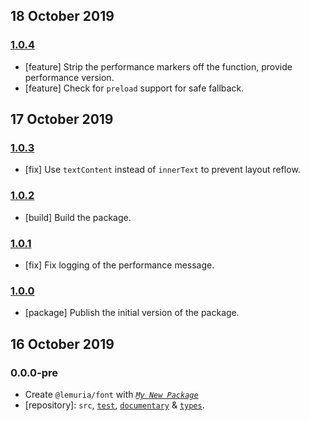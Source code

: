 ## 18 October 2019

### [1.0.4](https://github.com/kumarikandam/font/compare/v1.0.3...v1.0.4)

- [feature] Strip the performance markers off the function, provide performance version.
- [feature] Check for `preload` support for safe fallback.

## 17 October 2019

### [1.0.3](https://github.com/kumarikandam/font/compare/v1.0.2...v1.0.3)

- [fix] Use `textContent` instead of `innerText` to prevent layout reflow.

### [1.0.2](https://github.com/kumarikandam/font/compare/v1.0.1...v1.0.2)

- [build] Build the package.

### [1.0.1](https://github.com/kumarikandam/font/compare/v1.0.0...v1.0.1)

- [fix] Fix logging of the performance message.

### [1.0.0](https://github.com/kumarikandam/font/compare/v0.0.0-pre...v1.0.0)

- [package] Publish the initial version of the package.

## 16 October 2019

### 0.0.0-pre

- Create `@lemuria/font` with _[`My New Package`](https://mnpjs.org)_
- [repository]: `src`, [`test`](https://contexttesting.com), [`documentary`](https://readme.page) & [`types`](https://typedef.page).
